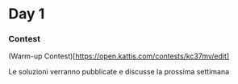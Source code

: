 # Day 1

### Contest

(Warm-up Contest)[https://open.kattis.com/contests/kc37mv/edit]

Le soluzioni verranno pubblicate e discusse la prossima settimana

